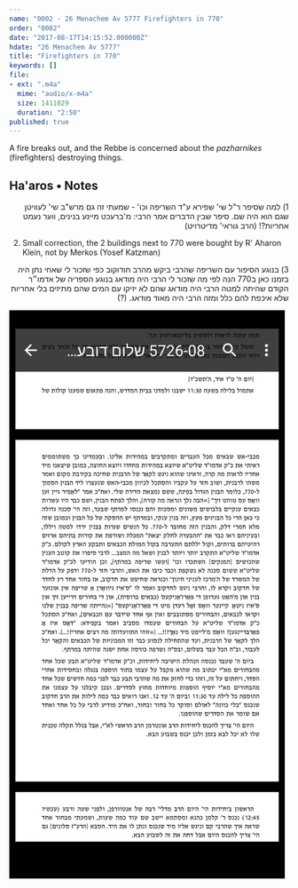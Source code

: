 ```yaml
---
name: "0002 - 26 Menachem Av 5777 Firefighters in 770"
order: "0002"
date: "2017-08-17T14:15:52.000000Z"
hdate: "26 Menachem Av 5777"
title: "Firefighters in 770"
keywords: []
file:
- ext: ".m4a"
  mime: "audio/x-m4a"
  size: 1411029
  duration: "2:50"
published: true
---
```

A fire breaks out, and the Rebbe is concerned about the _pazharnikes_ (firefighters) destroying things.

## Ha'aros • Notes
<p dir="rtl">
1) למה שסיפר ר"ל שי' שפירא ע"ד השריפה וכו' - שמעתי זה גם מרש"ב שי' לעוויטן שגם הוא היה שם. סיפר שבין הדברים אמר הרבי: מ'ברעכט מיינע בנינים, ווער נעמט אחריות?! (הרב גוראי' מדיטרויט)
</p>

2) Small correction, the 2 buildings next to 770 were bought by R' Aharon Klein, not by Merkos (Yosef Katzman)

<p dir="rtl">
3) בנוגע הסיפור עם
השריפה שהרבי
ביקש מהרב חודוקוב כפי שזכור
לי שאחי נתן היה בזמנו כאן ב770
הנה לפי מה שזכור
לי הרבי היה מודאג בנוגע
 הספריה  של
אדמו״ר הקודם שהיתה למטה
הרבי היה מודאג
שהם לא יזיקו עם
המים שהם מתיזים
בלי אחריות שלא
איכפת להם כלל
ומזה הרבי היה מאוד מודאג. (?)
</p>

<div class="zoom">
<img alt="R' Sholom Dovber Volpeh" src="./0002 - 26 Menachem Av 5777 Ha'aros; R' Sholom Dovber Volpeh.jpg"/>
</div>

